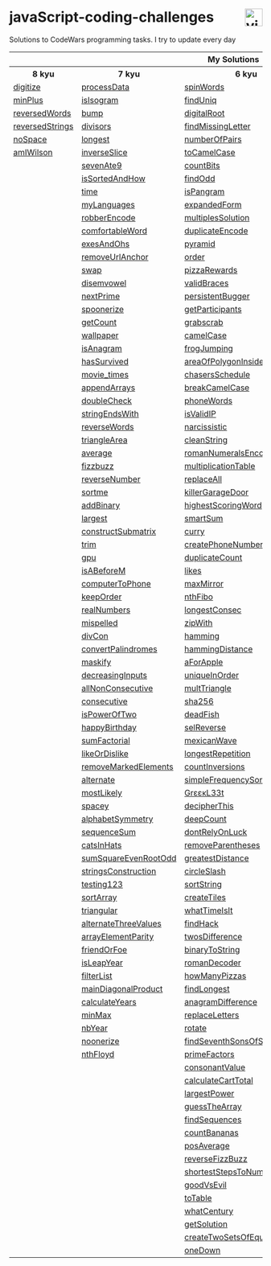 # javaScript-coding-challenges <a href="https://www.codewars.com/users/DeSaad" target="_blank"> <img src="https://www.codewars.com/users/DeSaad/badges/large" alt="visitor counter" align="right" valign="center" height="35"/></a>

Solutions to CodeWars programming tasks. I try to update every day

<p align='center'>
<table>
  <tr>
      <th colspan="6">My Solutions</th>
  </tr>
  <tr> 
      <th>8 kyu</th>
      <th>7 kyu</th>  
      <th>6 kyu</th>    
      <th>5 kyu</th>  
      <th>others</th>  
  </tr>
  <tr>
    <td><a href="https://github.com/esadakman/javaScript-coding-challenges/blob/master/8_kyu/digitize.md">digitize</a></td>
    <td><a href="https://github.com/esadakman/javaScript-coding-challenges/blob/master/7_kyu/processData.md">processData</a></td>
    <td><a href="https://github.com/esadakman/javaScript-coding-challenges/blob/master/6_kyu/spinWords.md">spinWords</a></td> 
    <td><a href="https://github.com/esadakman/javaScript-coding-challenges/blob/master/5_kyu/moveZeros.md">moveZeros</a></td>
    <td><a href="https://github.com/esadakman/javaScript-coding-challenges/blob/master/others/find_median.md">find_median</a></td>
  </tr> 
  <tr>
    <td><a href="https://github.com/esadakman/javaScript-coding-challenges/blob/master/8_kyu/minPlus.md">minPlus</a></td>
    <td><a href="https://github.com/esadakman/javaScript-coding-challenges/blob/master/7_kyu/isIsogram.md">isIsogram</a></td>
    <td><a href="https://github.com/esadakman/javaScript-coding-challenges/blob/master/6_kyu/findUniq.md">findUniq</a></td> 
    <td><a href="https://github.com/esadakman/javaScript-coding-challenges/blob/master/5_kyu/domain_name.md">domainName</a></td>
    <td><a href="https://github.com/esadakman/javaScript-coding-challenges/blob/master/others/product.md">product</a></td>
  </tr> 
  <tr>
    <td><a href="https://github.com/esadakman/javaScript-coding-challenges/blob/master/8_kyu/reversedWords.md">reversedWords</a></td>
    <td><a href="https://github.com/esadakman/javaScript-coding-challenges/blob/master/7_kyu/bump.md">bump</a></td>
    <td><a href="https://github.com/esadakman/javaScript-coding-challenges/blob/master/6_kyu/digitalRoot.md">digitalRoot</a></td> 
    <td><a href="https://github.com/esadakman/javaScript-coding-challenges/blob/master/5_kyu/regexp.md">regexp</a></td>
    <td><a href="https://github.com/esadakman/javaScript-coding-challenges/blob/master/others/evenSort.md">evenSort</a></td>
  </tr> 
  <tr>
    <td><a href="https://github.com/esadakman/javaScript-coding-challenges/blob/master/8_kyu/reversedStrings.md">reversedStrings</a></td>
    <td><a href="https://github.com/esadakman/javaScript-coding-challenges/blob/master/7_kyu/divisors.md">divisors</a></td>
    <td><a href="https://github.com/esadakman/javaScript-coding-challenges/blob/master/6_kyu/findMissingLetter.md">findMissingLetter</a></td> 
    <td><a href="https://github.com/esadakman/javaScript-coding-challenges/blob/master/5_kyu/scramble.md">scramble</a></td>
    <td><a href="https://github.com/esadakman/javaScript-coding-challenges/blob/master/others/slidingWindow.md">slidingWindow</a></td>
  </tr> 
  <tr>
    <td><a href="https://github.com/esadakman/javaScript-coding-challenges/blob/master/8_kyu/noSpace.md">noSpace</a></td>
    <td><a href="https://github.com/esadakman/javaScript-coding-challenges/blob/master/7_kyu/longest.md">longest</a></td>
    <td><a href="https://github.com/esadakman/javaScript-coding-challenges/blob/master/6_kyu/numberOfPairs.md">numberOfPairs</a></td> 
    <td><a href="https://github.com/esadakman/javaScript-coding-challenges/blob/master/5_kyu/firstNonRepeatingLetter.md">firstNonRepeating</a></td>
    <td><a href="others "></a></td>
  </tr> 
  <tr>
    <td><a href="https://github.com/esadakman/javaScript-coding-challenges/blob/master/8_kyu/amIWilson.md">amIWilson</a></td>
    <td><a href="https://github.com/esadakman/javaScript-coding-challenges/blob/master/7_kyu/inverseSlice.md">inverseSlice</a></td>
    <td><a href="https://github.com/esadakman/javaScript-coding-challenges/blob/master/6_kyu/toCamelCase.md">toCamelCase</a></td> 
    <td><a href="https://github.com/esadakman/javaScript-coding-challenges/blob/master/5_kyu/rotate.md">rotate</a></td> 
    <td><a href="others "></a></td>
  </tr> 
  <tr>
    <td><a href=" "> </a></td>
    <td><a href="https://github.com/esadakman/javaScript-coding-challenges/blob/master/7_kyu/sevenAte9.md">sevenAte9</a></td>
    <td><a href="https://github.com/esadakman/javaScript-coding-challenges/blob/master/6_kyu/countBits.md">countBits</a></td> 
    <td><a href="https://github.com/esadakman/javaScript-coding-challenges/blob/master/5_kyu/orderWeight.md">orderWeight</a></td>
    <td><a href="others "></a></td>
  </tr> 
  <tr>
    <td><a href=" "> </a></td>
    <td><a href="https://github.com/esadakman/javaScript-coding-challenges/blob/master/7_kyu/isSortedAndHow.md">isSortedAndHow</a></td>
    <td><a href="https://github.com/esadakman/javaScript-coding-challenges/blob/master/6_kyu/findOdd.md">findOdd</a></td> 
    <td><a href="https://github.com/esadakman/javaScript-coding-challenges/blob/master/5_kyu/makeLooper.md">makeLooper</a></td>
    <td><a href="others "></a></td>
  </tr> 
  <tr>
    <td><a href=" "> </a></td>
    <td><a href="https://github.com/esadakman/javaScript-coding-challenges/blob/master/7_kyu/time.md">time</a></td>
    <td><a href="https://github.com/esadakman/javaScript-coding-challenges/blob/master/6_kyu/isPangram.md">isPangram</a></td> 
    <td><a href="https://github.com/esadakman/javaScript-coding-challenges/blob/master/5_kyu/powerSumDigTerm.md">powerSumDigTerm</a></td>
    <td><a href="others "></a></td>
  </tr> 
  <tr>
    <td><a href=" "> </a></td>
    <td><a href="https://github.com/esadakman/javaScript-coding-challenges/blob/master/7_kyu/myLanguages.md">myLanguages</a></td>
    <td><a href="https://github.com/esadakman/javaScript-coding-challenges/blob/master/6_kyu/expandedForm.md">expandedForm</a></td> 
    <td><a href="https://github.com/esadakman/javaScript-coding-challenges/blob/master/5_kyu/generateHashtag.md">generateHashtag</a></td>
    <td><a href="others "></a></td>
  </tr> 
  <tr>
    <td><a href=" "> </a></td>
    <td><a href="https://github.com/esadakman/javaScript-coding-challenges/blob/master/7_kyu/robberEncode.md">robberEncode</a></td>
    <td><a href="https://github.com/esadakman/javaScript-coding-challenges/blob/master/6_kyu/multiplesSolution.md">multiplesSolution</a></td> 
     <td><a href="https://github.com/esadakman/javaScript-coding-challenges/blob/master/5_kyu/humanReadable.md">humanReadable</a></td>
    <td><a href="others "></a></td>
  </tr> 
  <tr>
    <td><a href=" "> </a></td>
    <td><a href="https://github.com/esadakman/javaScript-coding-challenges/blob/master/7_kyu/comfortableWord.md">comfortableWord</a></td>
    <td><a href="https://github.com/esadakman/javaScript-coding-challenges/blob/master/6_kyu/duplicateEncode.md">duplicateEncode</a></td> 
    <td><a href="https://github.com/esadakman/javaScript-coding-challenges/blob/master/5_kyu/mathIssues.md">mathIssues</a></td>
    <td><a href="others "></a></td>
  </tr> 
  <tr>
    <td><a href=" "> </a></td>
    <td><a href="https://github.com/esadakman/javaScript-coding-challenges/blob/master/7_kyu/exesAndOhs.md">exesAndOhs</a></td>
    <td><a href="https://github.com/esadakman/javaScript-coding-challenges/blob/master/6_kyu/pyramid.md">pyramid</a></td> 
    <td><a href="https://github.com/esadakman/javaScript-coding-challenges/blob/master/5_kyu/fibonacci.md">fibonacci</a></td>
    <td><a href="others "></a></td>
  </tr> 
  <tr>
    <td><a href=" "> </a></td>
    <td><a href="https://github.com/esadakman/javaScript-coding-challenges/blob/master/7_kyu/removeUrlAnchor.md">removeUrlAnchor</a></td>
    <td><a href="https://github.com/esadakman/javaScript-coding-challenges/blob/master/6_kyu/order.md">order</a></td> 
    <td><a href="https://github.com/esadakman/javaScript-coding-challenges/blob/master/5_kyu/goingZeroOrInfinity.md">goingZeroOrInfinity</a></td>
    <td><a href="others "></a></td>
  </tr> 
  <tr>
    <td><a href=" "> </a></td>
    <td><a href="https://github.com/esadakman/javaScript-coding-challenges/blob/master/7_kyu/swap.md">swap</a></td>
    <td><a href="https://github.com/esadakman/javaScript-coding-challenges/blob/master/6_kyu/pizzaRewards.md">pizzaRewards</a></td> 
    <td><a href="https://github.com/esadakman/javaScript-coding-challenges/blob/master/5_kyu/number9.md">number9</a></td>
    <td><a href="others "></a></td>
  </tr> 
  <tr>
    <td><a href=" "> </a></td>
    <td><a href="https://github.com/esadakman/javaScript-coding-challenges/blob/master/7_kyu/disemvowel.md">disemvowel</a></td>
    <td><a href="https://github.com/esadakman/javaScript-coding-challenges/blob/master/6_kyu/validBraces.md">validBraces</a></td> 
    <td><a href="https://github.com/esadakman/javaScript-coding-challenges/blob/master/5_kyu/pigIt.md">pigIt</a></td>
    <td><a href="others "></a></td>
  </tr> 
  <tr>
    <td><a href=" "> </a></td>
    <td><a href="https://github.com/esadakman/javaScript-coding-challenges/blob/master/7_kyu/nextPrime.md">nextPrime</a></td>
    <td><a href="https://github.com/esadakman/javaScript-coding-challenges/blob/master/6_kyu/persistence.md">persistentBugger</a></td> 
     <td><a href="https://github.com/esadakman/javaScript-coding-challenges/blob/master/5_kyu/removeNb.md">removeNb</a></td>
    <td><a href="others "></a></td>
  </tr> 
  <tr>
    <td><a href=" "> </a></td>
    <td><a href="https://github.com/esadakman/javaScript-coding-challenges/blob/master/7_kyu/spoonerize.md">spoonerize</a></td>
    <td><a href="https://github.com/esadakman/javaScript-coding-challenges/blob/master/6_kyu/getParticipants.md">getParticipants</a></td> 
    <td><a href="https://github.com/esadakman/javaScript-coding-challenges/blob/master/5_kyu/josephusSurvivor.md">josephusSurvivor</a></td>
    <td><a href="others "></a></td>
  </tr>  
  <tr>
    <td><a href=" "> </a></td>
    <td><a href="https://github.com/esadakman/javaScript-coding-challenges/blob/master/7_kyu/getCount.md">getCount</a></td>
    <td><a href="https://github.com/esadakman/javaScript-coding-challenges/blob/master/6_kyu/grabscrab.md">grabscrab</a></td> 
    <td><a href="https://github.com/esadakman/javaScript-coding-challenges/blob/master/5_kyu/maxSequence.md">maxSequence</a></td>
    <td><a href="others "></a></td>
  </tr>  
  <tr>
    <td><a href=" "> </a></td>
    <td><a href="https://github.com/esadakman/javaScript-coding-challenges/blob/master/7_kyu/wallpaper.md">wallpaper</a></td>
    <td><a href="https://github.com/esadakman/javaScript-coding-challenges/blob/master/6_kyu/camelCase.md">camelCase</a></td> 
    <td><a href="https://github.com/esadakman/javaScript-coding-challenges/blob/master/5_kyu/paginationHelper.md">paginationHelper</a></td>
    <td><a href="others "></a></td>
  </tr>  
  <tr>
    <td><a href=" "> </a></td>
    <td><a href="https://github.com/esadakman/javaScript-coding-challenges/blob/master/7_kyu/isAnagram.md">isAnagram</a></td>
    <td><a href="https://github.com/esadakman/javaScript-coding-challenges/blob/master/6_kyu/frogJumping.md">frogJumping</a></td> 
    <td><a href="https://github.com/esadakman/javaScript-coding-challenges/blob/master/5_kyu/chooseBestSum.md">chooseBestSum</a></td>
    <td><a href="others "></a></td>
  </tr>  
  <tr>
    <td><a href=" "> </a></td>
    <td><a href="https://github.com/esadakman/javaScript-coding-challenges/blob/master/7_kyu/hasSurvived.md">hasSurvived</a></td>
    <td><a href="https://github.com/esadakman/javaScript-coding-challenges/blob/master/6_kyu/areaOfPolygonInsideCircle.md">areaOfPolygonInsideCircle</a></td> 
    <td><a href="5 kyu "> </a></td>
    <td><a href="others "></a></td>
  </tr>  
  <tr>
    <td><a href=" "> </a></td>
    <td><a href="https://github.com/esadakman/javaScript-coding-challenges/blob/master/7_kyu/movie_times.md">movie_times</a></td>
    <td><a href="https://github.com/esadakman/javaScript-coding-challenges/blob/master/6_kyu/chasersSchedule.md">chasersSchedule</a></td> 
    <td><a href="5 kyu "> </a></td>
    <td><a href="others "></a></td>
  </tr>  
  <tr>
    <td><a href=" "> </a></td>
    <td><a href="https://github.com/esadakman/javaScript-coding-challenges/blob/master/7_kyu/appendArrays.md">appendArrays </a></td>
    <td><a href="https://github.com/esadakman/javaScript-coding-challenges/blob/master/6_kyu/breakCamelCase.md">breakCamelCase</a></td> 
    <td><a href="5 kyu "> </a></td>
    <td><a href="others "></a></td>
  </tr>  
  <tr>
    <td><a href=" "> </a></td>
    <td><a href="https://github.com/esadakman/javaScript-coding-challenges/blob/master/7_kyu/doubleCheck.md">doubleCheck </a></td>
    <td><a href="https://github.com/esadakman/javaScript-coding-challenges/blob/master/6_kyu/phoneWords.md">phoneWords</a></td> 
    <td><a href="5 kyu "> </a></td>
    <td><a href="others "></a></td>
  </tr>  
  <tr>
    <td><a href=" "> </a></td>
    <td><a href="https://github.com/esadakman/javaScript-coding-challenges/blob/master/7_kyu/stringEndsWith.md">stringEndsWith </a></td>
    <td><a href="https://github.com/esadakman/javaScript-coding-challenges/blob/master/6_kyu/isValidIP.md">isValidIP </a></td> 
    <td><a href="5 kyu"> </a></td>
    <td><a href="others "></a></td>
  </tr>  
  <tr>
    <td><a href=" "> </a></td>
    <td><a href="https://github.com/esadakman/javaScript-coding-challenges/blob/master/7_kyu/reverseWords.md">reverseWords </a></td>
    <td><a href="https://github.com/esadakman/javaScript-coding-challenges/blob/master/6_kyu/narcissistic.md">narcissistic </a></td> 
    <td><a href="5 kyu"> </a></td>
    <td><a href="others "></a></td>
  </tr>  
  <tr>
    <td><a href=" "> </a></td>
    <td><a href="https://github.com/esadakman/javaScript-coding-challenges/blob/master/7_kyu/triangleArea.md">triangleArea </a></td>
    <td><a href="https://github.com/esadakman/javaScript-coding-challenges/blob/master/6_kyu/cleanString.md">cleanString </a></td> 
    <td><a href="5 kyu"> </a></td>
    <td><a href="others "></a></td>
  </tr>  
  <tr>
    <td><a href=" "> </a></td>
    <td><a href="https://github.com/esadakman/javaScript-coding-challenges/blob/master/7_kyu/average.md">average</a></td>
    <td><a href="https://github.com/esadakman/javaScript-coding-challenges/blob/master/6_kyu/romanNumeralsEncoder.md">romanNumeralsEncoder </a></td> 
    <td><a href="5 kyu"> </a></td>
    <td><a href="others "></a></td>
  </tr>  
  <tr>
    <td><a href=" "> </a></td>
    <td><a href="https://github.com/esadakman/javaScript-coding-challenges/blob/master/7_kyu/fizzbuzz.md">fizzbuzz</a></td>
    <td><a href="https://github.com/esadakman/javaScript-coding-challenges/blob/master/6_kyu/multiplicationTable.md">multiplicationTable </a></td> 
    <td><a href="5 kyu"> </a></td>
    <td><a href="others "></a></td>
  </tr>  
  <tr>
    <td><a href=" "> </a></td>
    <td><a href="https://github.com/esadakman/javaScript-coding-challenges/blob/master/7_kyu/reverseNumber.md">reverseNumber</a></td>
    <td><a href="https://github.com/esadakman/javaScript-coding-challenges/blob/master/6_kyu/replaceAll.md">replaceAll </a></td> 
    <td><a href="5 kyu"> </a></td>
    <td><a href="others "></a></td>
  </tr>  
  <tr>
    <td><a href=" "> </a></td>
    <td><a href="https://github.com/esadakman/javaScript-coding-challenges/blob/master/7_kyu/sortme.md">sortme</a></td>
    <td><a href="https://github.com/esadakman/javaScript-coding-challenges/blob/master/6_kyu/killerGarageDoor.md">killerGarageDoor </a></td> 
    <td><a href="5 kyu"> </a></td>
    <td><a href="others "></a></td>
  </tr>  
  <tr>
    <td><a href=" "> </a></td>
    <td><a href="https://github.com/esadakman/javaScript-coding-challenges/blob/master/7_kyu/addBinary.md">addBinary</a></td>
    <td><a href="https://github.com/esadakman/javaScript-coding-challenges/blob/master/6_kyu/highestScoringWord.md">highestScoringWord </a></td> 
    <td><a href="5 kyu"> </a></td>
    <td><a href="others "></a></td>
  </tr>  
  <tr>
    <td><a href=" "> </a></td>
    <td><a href="https://github.com/esadakman/javaScript-coding-challenges/blob/master/7_kyu/largest.md">largest</a></td>
    <td><a href="https://github.com/esadakman/javaScript-coding-challenges/blob/master/6_kyu/smartSum.md">smartSum </a></td> 
    <td><a href="5 kyu"> </a></td>
    <td><a href="others "></a></td>
  </tr>  
  <tr>
    <td><a href=" "> </a></td>
    <td><a href="https://github.com/esadakman/javaScript-coding-challenges/blob/master/7_kyu/constructSubmatrix.md">constructSubmatrix</a></td>
    <td><a href="https://github.com/esadakman/javaScript-coding-challenges/blob/master/6_kyu/curry.md">curry </a></td> 
    <td><a href="5 kyu"> </a></td>
    <td><a href="others "></a></td>
  </tr>  
  <tr>
    <td><a href=" "> </a></td>
    <td><a href="https://github.com/esadakman/javaScript-coding-challenges/blob/master/7_kyu/trim.md">trim</a></td>
    <td><a href="https://github.com/esadakman/javaScript-coding-challenges/blob/master/6_kyu/createPhoneNumber.md">createPhoneNumber </a></td> 
    <td><a href="5 kyu"> </a></td>
    <td><a href="others "></a></td>
  </tr>  
  <tr>
    <td><a href=" "> </a></td>
    <td><a href="https://github.com/esadakman/javaScript-coding-challenges/blob/master/7_kyu/gpu.md">gpu</a></td>
    <td><a href="https://github.com/esadakman/javaScript-coding-challenges/blob/master/6_kyu/duplicateCount.md">duplicateCount </a></td> 
    <td><a href="5 kyu"> </a></td>
    <td><a href="others "></a></td>
  </tr>  
  <tr>
    <td><a href=" "> </a></td>
    <td><a href="https://github.com/esadakman/javaScript-coding-challenges/blob/master/7_kyu/isABeforeM.md">isABeforeM</a></td>
    <td><a href="https://github.com/esadakman/javaScript-coding-challenges/blob/master/6_kyu/likes.md">likes </a></td> 
    <td><a href="5 kyu"> </a></td>
    <td><a href="others "></a></td>
  </tr>  
  <tr>
    <td><a href=" "> </a></td>
    <td><a href="https://github.com/esadakman/javaScript-coding-challenges/blob/master/7_kyu/computerToPhone.md">computerToPhone</a></td>
    <td><a href="https://github.com/esadakman/javaScript-coding-challenges/blob/master/6_kyu/maxMirror.md">maxMirror </a></td> 
    <td><a href="5 kyu"> </a></td>
    <td><a href="others "></a></td>
  </tr>  
  <tr>
    <td><a href=" "> </a></td>
    <td><a href="https://github.com/esadakman/javaScript-coding-challenges/blob/master/7_kyu/keepOrder.md">keepOrder</a></td>
    <td><a href="https://github.com/esadakman/javaScript-coding-challenges/blob/master/6_kyu/nthFibo.md">nthFibo </a></td> 
    <td><a href="5 kyu"> </a></td>
    <td><a href="others "></a></td>
  </tr>  
  <tr>
    <td><a href=" "> </a></td>
    <td><a href="https://github.com/esadakman/javaScript-coding-challenges/blob/master/7_kyu/realNumbers.md">realNumbers</a></td>
    <td><a href="https://github.com/esadakman/javaScript-coding-challenges/blob/master/6_kyu/longestConsec.md">longestConsec </a></td> 
    <td><a href="5 kyu"> </a></td>
    <td><a href="others "></a></td>
  </tr>  
  <tr>
    <td><a href=" "> </a></td>
    <td><a href="https://github.com/esadakman/javaScript-coding-challenges/blob/master/7_kyu/mispelled.md">mispelled</a></td>
    <td><a href="https://github.com/esadakman/javaScript-coding-challenges/blob/master/6_kyu/zipWith.md">zipWith </a></td> 
    <td><a href="5 kyu"> </a></td>
    <td><a href="others "></a></td>
  </tr>  
  <tr>
    <td><a href=" "> </a></td>
    <td><a href="https://github.com/esadakman/javaScript-coding-challenges/blob/master/7_kyu/divCon.md">divCon</a></td>
    <td><a href="https://github.com/esadakman/javaScript-coding-challenges/blob/master/6_kyu/hamming.md">hamming </a></td> 
    <td><a href="5 kyu"> </a></td>
    <td><a href="others "></a></td>
  </tr>  
  <tr>
    <td><a href=" "> </a></td>
    <td><a href="https://github.com/esadakman/javaScript-coding-challenges/blob/master/7_kyu/convertPalindromes.md">convertPalindromes</a></td>
    <td><a href="https://github.com/esadakman/javaScript-coding-challenges/blob/master/6_kyu/hammingDistance.md">hammingDistance </a></td> 
    <td><a href="5 kyu"> </a></td>
    <td><a href="others "></a></td>
  </tr>  
  <tr>
    <td><a href=" "> </a></td>
    <td><a href="https://github.com/esadakman/javaScript-coding-challenges/blob/master/7_kyu/maskify.md">maskify</a></td>
    <td><a href="https://github.com/esadakman/javaScript-coding-challenges/blob/master/6_kyu/aForApple.md">aForApple </a></td> 
    <td><a href="5 kyu"> </a></td>
    <td><a href="others "></a></td>
  </tr>  
  <tr>
    <td><a href=" "> </a></td>
    <td><a href="https://github.com/esadakman/javaScript-coding-challenges/blob/master/7_kyu/decreasingInputs.md">decreasingInputs</a></td>
    <td><a href="https://github.com/esadakman/javaScript-coding-challenges/blob/master/6_kyu/uniqueInOrder.md">uniqueInOrder </a></td> 
    <td><a href="5 kyu"> </a></td>
    <td><a href="others "></a></td>
  </tr>  
  <tr>
    <td><a href=" "> </a></td>
    <td><a href="https://github.com/esadakman/javaScript-coding-challenges/blob/master/7_kyu/allNonConsecutive.md">allNonConsecutive</a></td>
    <td><a href="https://github.com/esadakman/javaScript-coding-challenges/blob/master/6_kyu/multTriangle.md">multTriangle </a></td> 
    <td><a href="5 kyu"> </a></td>
    <td><a href="others "></a></td>
  </tr>  
  <tr>
    <td><a href=" "> </a></td>
    <td><a href="https://github.com/esadakman/javaScript-coding-challenges/blob/master/7_kyu/consecutive.md">consecutive</a></td>
    <td><a href="https://github.com/esadakman/javaScript-coding-challenges/blob/master/6_kyu/sha256.md">sha256 </a></td> 
    <td><a href="5 kyu"> </a></td>
    <td><a href="others "></a></td>
  </tr>  
  <tr>
    <td><a href=" "> </a></td>
    <td><a href="https://github.com/esadakman/javaScript-coding-challenges/blob/master/7_kyu/isPowerOfTwo.md">isPowerOfTwo</a></td>
    <td><a href="https://github.com/esadakman/javaScript-coding-challenges/blob/master/6_kyu/deadFish.md">deadFish </a></td> 
    <td><a href="5 kyu"> </a></td>
    <td><a href="others "></a></td>
  </tr>  
  <tr>
    <td><a href=" "> </a></td>
     <td><a href="https://github.com/esadakman/javaScript-coding-challenges/blob/master/7_kyu/happyBirthday.md">happyBirthday</a></td>
    <td><a href="https://github.com/esadakman/javaScript-coding-challenges/blob/master/6_kyu/selReverse.md">selReverse </a></td> 
    <td><a href="5 kyu"> </a></td>
    <td><a href="others "></a></td>
  </tr>  
  <tr>
    <td><a href=" "> </a></td>
    <td><a href="https://github.com/esadakman/javaScript-coding-challenges/blob/master/7_kyu/sumFactorial.md">sumFactorial</a></td>
    <td><a href="https://github.com/esadakman/javaScript-coding-challenges/blob/master/6_kyu/wave.md">mexicanWave</a></td> 
    <td><a href="5 kyu"> </a></td>
    <td><a href="others "></a></td>
  </tr>  
  <tr>
    <td><a href=" "> </a></td>
    <td><a href="https://github.com/esadakman/javaScript-coding-challenges/blob/master/7_kyu/likeOrDislike.md">likeOrDislike</a></td>
    <td><a href="https://github.com/esadakman/javaScript-coding-challenges/blob/master/6_kyu/longestRepetition.md">longestRepetition</a></td> 
    <td><a href="5 kyu"> </a></td>
    <td><a href="others "></a></td>
  </tr>  
  <tr>
    <td><a href=" "> </a></td>
    <td><a href="https://github.com/esadakman/javaScript-coding-challenges/blob/master/7_kyu/removeMarkedElements.md">removeMarkedElements</a></td> 
    <td><a href="https://github.com/esadakman/javaScript-coding-challenges/blob/master/6_kyu/countInversions.md">countInversions</a></td> 
    <td><a href="5 kyu"> </a></td>
    <td><a href="others "></a></td>
  </tr>  
  <tr>
    <td><a href=" "> </a></td>
    <td><a href="https://github.com/esadakman/javaScript-coding-challenges/blob/master/7_kyu/alternate.md">alternate</a></td> 
    <td><a href="https://github.com/esadakman/javaScript-coding-challenges/blob/master/6_kyu/simpleFrequencySort.md">simpleFrequencySort</a></td> 
    <td><a href="5 kyu"> </a></td>
    <td><a href="others "></a></td>
  </tr>  
  <tr>
    <td><a href=" "> </a></td>
    <td><a href="https://github.com/esadakman/javaScript-coding-challenges/blob/master/7_kyu/mostLikely.md">mostLikely</a></td> 
    <td><a href="https://github.com/esadakman/javaScript-coding-challenges/blob/master/6_kyu/greekLeet.md">GrεεκL33t</a></td> 
    <td><a href="5 kyu"> </a></td>
    <td><a href="others "></a></td>
  </tr>  
  <tr>
    <td><a href=" "> </a></td>
    <td><a href="https://github.com/esadakman/javaScript-coding-challenges/blob/master/7_kyu/spacey.md">spacey</a></td>
    <td><a href="https://github.com/esadakman/javaScript-coding-challenges/blob/master/6_kyu/decipherThis.md">decipherThis</a></td> 
    <td><a href="5 kyu"> </a></td>
    <td><a href="others "></a></td>
  </tr>  
  <tr>
    <td><a href=" "> </a></td>
    <td><a href="https://github.com/esadakman/javaScript-coding-challenges/blob/master/7_kyu/alphabetSymmetry.md">alphabetSymmetry</a></td>
    <td><a href="https://github.com/esadakman/javaScript-coding-challenges/blob/master/6_kyu/deepCount.md">deepCount</a></td> 
    <td><a href="5 kyu"> </a></td>
    <td><a href="others "></a></td>
  </tr>  
  <tr>
    <td><a href=" "> </a></td>
    <td><a href="https://github.com/esadakman/javaScript-coding-challenges/blob/master/7_kyu/sequenceSum.md">sequenceSum</a></td>
    <td><a href="https://github.com/esadakman/javaScript-coding-challenges/blob/master/6_kyu/dontRelyOnLuck.md">dontRelyOnLuck</a></td> 
    <td><a href="5 kyu"> </a></td>
    <td><a href="others "></a></td>
  </tr>  
  <tr>
    <td><a href=" "> </a></td>
    <td><a href="https://github.com/esadakman/javaScript-coding-challenges/blob/master/7_kyu/catsInHats.md">catsInHats</a></td>
    <td><a href="https://github.com/esadakman/javaScript-coding-challenges/blob/master/6_kyu/removeParentheses.md">removeParentheses</a></td> 
    <td><a href="5 kyu"> </a></td>
    <td><a href="others "></a></td>
  </tr> 
  <tr>
    <td><a href=" "> </a></td>
    <td><a href="https://github.com/esadakman/javaScript-coding-challenges/blob/master/7_kyu/sumSquareEvenRootOdd.md">sumSquareEvenRootOdd</a></td>
    <td><a href="https://github.com/esadakman/javaScript-coding-challenges/blob/master/6_kyu/greatestDistance.md">greatestDistance</a></td> 
    <td><a href="5 kyu"> </a></td>
    <td><a href="others "></a></td>
  </tr> 
  <tr>
    <td><a href=" "> </a></td>
    <td><a href="https://github.com/esadakman/javaScript-coding-challenges/blob/master/7_kyu/stringsConstruction.md">stringsConstruction</a></td>
    <td><a href="https://github.com/esadakman/javaScript-coding-challenges/blob/master/6_kyu/circleSlash.md">circleSlash</a></td> 
    <td><a href="5 kyu"> </a></td>
    <td><a href="others "></a></td>
  </tr> 
  <tr>
    <td><a href=" "> </a></td>
     <td><a href="https://github.com/esadakman/javaScript-coding-challenges/blob/master/7_kyu/testing123.md">testing123</a></td>
    <td><a href="https://github.com/esadakman/javaScript-coding-challenges/blob/master/6_kyu/sortString.md">sortString</a></td> 
    <td><a href="5 kyu"> </a></td>
    <td><a href="others "></a></td>
  </tr> 
  <tr>
    <td><a href=" "> </a></td>
    <td><a href="https://github.com/esadakman/javaScript-coding-challenges/blob/master/7_kyu/sortArray.md">sortArray</a></td>
    <td><a href="https://github.com/esadakman/javaScript-coding-challenges/blob/master/6_kyu/createTiles.md">createTiles</a></td> 
    <td><a href="5 kyu"> </a></td>
    <td><a href="others "></a></td>
  </tr> 
  <tr>
    <td><a href=" "> </a></td>
    <td><a href="https://github.com/esadakman/javaScript-coding-challenges/blob/master/7_kyu/triangular.md">triangular</a></td>
    <td><a href="https://github.com/esadakman/javaScript-coding-challenges/blob/master/6_kyu/whatTimeIsIt.md">whatTimeIsIt</a></td> 
    <td><a href="5 kyu"> </a></td>
    <td><a href="others "></a></td>
  </tr> 
  <tr>
    <td><a href=" "> </a></td>
    <td><a href="https://github.com/esadakman/javaScript-coding-challenges/blob/master/7_kyu/alternateThreeValues.md">alternateThreeValues</a></td>
    <td><a href="https://github.com/esadakman/javaScript-coding-challenges/blob/master/6_kyu/findHack.md">findHack</a></td> 
    <td><a href="5 kyu"> </a></td>
    <td><a href="others "></a></td>
  </tr> 
  <tr>
    <td><a href=" "> </a></td>
    <td><a href="https://github.com/esadakman/javaScript-coding-challenges/blob/master/7_kyu/arrayElementParity.md">arrayElementParity</a></td>
    <td><a href="https://github.com/esadakman/javaScript-coding-challenges/blob/master/6_kyu/twosDifference.md">twosDifference</a></td> 
    <td><a href="5 kyu"> </a></td>
    <td><a href="others "></a></td>
  </tr> 
  <tr>
    <td><a href=" "> </a></td>
    <td><a href="https://github.com/esadakman/javaScript-coding-challenges/blob/master/7_kyu/friendOrFoe.md">friendOrFoe</a></td>
    <td><a href="https://github.com/esadakman/javaScript-coding-challenges/blob/master/6_kyu/binaryToString.md">binaryToString</a></td> 
    <td><a href="5 kyu"> </a></td>
    <td><a href="others "></a></td>
  </tr> 
  <tr>
    <td><a href=" "> </a></td>
    <td><a href="https://github.com/esadakman/javaScript-coding-challenges/blob/master/7_kyu/isLeapYear.md">isLeapYear</a></td>
    <td><a href="https://github.com/esadakman/javaScript-coding-challenges/blob/master/6_kyu/romanDecoder.md">romanDecoder</a></td> 
    <td><a href="5 kyu"> </a></td>
    <td><a href="others "></a></td>
  </tr> 
  <tr>
    <td><a href=" "> </a></td>
    <td><a href="https://github.com/esadakman/javaScript-coding-challenges/blob/master/7_kyu/filterList.md">filterList</a></td>
    <td><a href="https://github.com/esadakman/javaScript-coding-challenges/blob/master/6_kyu/howManyPizzas.md">howManyPizzas</a></td> 
    <td><a href="5 kyu"> </a></td>
    <td><a href="others "></a></td>
  </tr> 
  <tr>
    <td><a href=" "> </a></td>
    <td><a href="https://github.com/esadakman/javaScript-coding-challenges/blob/master/7_kyu/mainDiagonalProduct.md">mainDiagonalProduct</a></td>
    <td><a href="https://github.com/esadakman/javaScript-coding-challenges/blob/master/6_kyu/findLongest.md">findLongest</a></td> 
    <td><a href="5 kyu"> </a></td>
    <td><a href="others "></a></td>
  </tr> 
  <tr>
    <td><a href=" "> </a></td>
    <td><a href="https://github.com/esadakman/javaScript-coding-challenges/blob/master/7_kyu/calculateYears.md">calculateYears</a></td>
    <td><a href="https://github.com/esadakman/javaScript-coding-challenges/blob/master/6_kyu/anagramDifference.md">anagramDifference</a></td> 
    <td><a href="5 kyu"> </a></td>
    <td><a href="others "></a></td>
  </tr> 
  <tr>
    <td><a href=" "> </a></td>
    <td><a href="https://github.com/esadakman/javaScript-coding-challenges/blob/master/7_kyu/minMax.md">minMax</a></td>
    <td><a href="https://github.com/esadakman/javaScript-coding-challenges/blob/master/6_kyu/replaceLetters.md">replaceLetters</a></td> 
    <td><a href="5 kyu"> </a></td>
    <td><a href="others "></a></td>
  </tr> 
  <tr>
    <td><a href=" "> </a></td>
    <td><a href="https://github.com/esadakman/javaScript-coding-challenges/blob/master/7_kyu/nbYear.md">nbYear</a></td>
    <td><a href="https://github.com/esadakman/javaScript-coding-challenges/blob/master/6_kyu/rotate.md">rotate</a></td> 
    <td><a href="5 kyu"> </a></td>
    <td><a href="others "></a></td>
  </tr> 
  <tr>
    <td><a href=" "> </a></td>
    <td><a href="https://github.com/esadakman/javaScript-coding-challenges/blob/master/7_kyu/noonerize.md">noonerize</a></td>
    <td><a href="https://github.com/esadakman/javaScript-coding-challenges/blob/master/6_kyu/findSeventhSonsOfSeventhSons.md">findSeventhSonsOfSeventhSons</a></td> 
    <td><a href="5 kyu"> </a></td>
    <td><a href="others "></a></td>
  </tr> 
  <tr>
    <td><a href=" "> </a></td>
    <td><a href="https://github.com/esadakman/javaScript-coding-challenges/blob/master/7_kyu/nthFloyd.md">nthFloyd</a></td>
    <td><a href="https://github.com/esadakman/javaScript-coding-challenges/blob/master/6_kyu/primeFactors.md">primeFactors</a></td> 
    <td><a href="5 kyu"> </a></td>
    <td><a href="others "></a></td>
  </tr> 
  <tr>
    <td><a href=" "> </a></td>
    <td><a href="7 kyu"> </a></td>
    <td><a href="https://github.com/esadakman/javaScript-coding-challenges/blob/master/6_kyu/consonantValue.md">consonantValue</a></td> 
    <td><a href="5 kyu"> </a></td>
    <td><a href="others "></a></td>
  </tr> 
  <tr>
    <td><a href=" "> </a></td>
    <td><a href="7 kyu"> </a></td>
    <td><a href="https://github.com/esadakman/javaScript-coding-challenges/blob/master/6_kyu/calculateCartTotal.md">calculateCartTotal</a></td> 
    <td><a href="5 kyu"> </a></td>
    <td><a href="others "></a></td>
  </tr> 
  <tr>
    <td><a href=" "> </a></td>
    <td><a href="7 kyu"> </a></td>
    <td><a href="https://github.com/esadakman/javaScript-coding-challenges/blob/master/6_kyu/largestPower.md">largestPower</a></td> 
    <td><a href="5 kyu"> </a></td>
    <td><a href="others "></a></td>
  </tr> 
  <tr>
    <td><a href=" "> </a></td>
    <td><a href="7 kyu"> </a></td>
    <td><a href="https://github.com/esadakman/javaScript-coding-challenges/blob/master/6_kyu/guessTheArray.md">guessTheArray</a></td> 
    <td><a href="5 kyu"> </a></td>
    <td><a href="others "></a></td>
  </tr> 
  <tr>
    <td><a href=" "> </a></td>
    <td><a href="7 kyu"> </a></td>
    <td><a href="https://github.com/esadakman/javaScript-coding-challenges/blob/master/6_kyu/findSequences.md">findSequences</a></td> 
    <td><a href="5 kyu"> </a></td>
    <td><a href="others "></a></td>
  </tr> 
  <tr>
    <td><a href=" "> </a></td>
    <td><a href="7 kyu"> </a></td>
    <td><a href="https://github.com/esadakman/javaScript-coding-challenges/blob/master/6_kyu/countBananas.md">countBananas</a></td> 
    <td><a href="5 kyu"> </a></td>
    <td><a href="others "></a></td>
  </tr> 
  <tr>
    <td><a href=" "> </a></td>
    <td><a href="7 kyu"> </a></td>
    <td><a href="https://github.com/esadakman/javaScript-coding-challenges/blob/master/6_kyu/posAverage.md">posAverage</a></td> 
    <td><a href="5 kyu"> </a></td>
    <td><a href="others "></a></td>
  </tr> 
  <tr>
    <td><a href=" "> </a></td>
    <td><a href="7 kyu"> </a></td>
    <td><a href="https://github.com/esadakman/javaScript-coding-challenges/blob/master/6_kyu/reverseFizzBuzz.md">reverseFizzBuzz</a></td> 
    <td><a href="5 kyu"> </a></td>
    <td><a href="others "></a></td>
  </tr> 
  <tr>
    <td><a href=" "> </a></td>
    <td><a href="7 kyu"> </a></td>
    <td><a href="https://github.com/esadakman/javaScript-coding-challenges/blob/master/6_kyu/shortestStepsToNum.md">shortestStepsToNum</a></td> 
    <td><a href="5 kyu"> </a></td>
    <td><a href="others "></a></td>
  </tr> 
  <tr>
    <td><a href=" "> </a></td>
    <td><a href="7 kyu"> </a></td>
    <td><a href="https://github.com/esadakman/javaScript-coding-challenges/blob/master/6_kyu/goodVsEvil.md">goodVsEvil</a></td> 
    <td><a href="5 kyu"> </a></td>
    <td><a href="others "></a></td>
  </tr> 
  <tr>
    <td><a href=" "> </a></td>
    <td><a href="7 kyu"> </a></td>
    <td><a href="https://github.com/esadakman/javaScript-coding-challenges/blob/master/6_kyu/toTable.md">toTable</a></td> 
    <td><a href="5 kyu"> </a></td>
    <td><a href="others "></a></td>
  </tr> 
  <tr>
    <td><a href=" "> </a></td>
    <td><a href="7 kyu"> </a></td>
    <td><a href="https://github.com/esadakman/javaScript-coding-challenges/blob/master/6_kyu/whatCentury.md">whatCentury</a></td> 
    <td><a href="5 kyu"> </a></td>
    <td><a href="others "></a></td>
  </tr> 
  <tr>
    <td><a href=" "> </a></td>
    <td><a href="7 kyu"> </a></td>
    <td><a href="https://github.com/esadakman/javaScript-coding-challenges/blob/master/6_kyu/getSolution.md">getSolution</a></td> 
    <td><a href="5 kyu"> </a></td>
    <td><a href="others "></a></td>
  </tr> 
  <tr>
    <td><a href=" "> </a></td>
    <td><a href="7 kyu"> </a></td>
    <td><a href="https://github.com/esadakman/javaScript-coding-challenges/blob/master/6_kyu/createTwoSetsOfEqualSum.md">createTwoSetsOfEqualSum</a></td> 
    <td><a href="5 kyu"> </a></td>
    <td><a href="others "></a></td>
  </tr> 
  <tr>
    <td><a href=" "> </a></td>
    <td><a href="7 kyu"> </a></td>
    <td><a href="https://github.com/esadakman/javaScript-coding-challenges/blob/master/6_kyu/oneDown.md">oneDown</a></td> 
    <td><a href="5 kyu"> </a></td>
    <td><a href="others "></a></td>
  </tr> 
</table>
</p>
